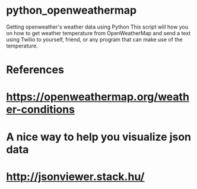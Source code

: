 # python_openweathermap
Getting openweather's weather data using Python
This script will how you on how to get weather temperature from OpenWeatherMap and send a text using Twilio to yourself, friend, or any program that can make use of the temperature.


# References
# https://openweathermap.org/weather-conditions

# A nice way to help you visualize json data 
# http://jsonviewer.stack.hu/
